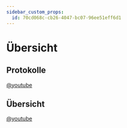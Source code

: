```yaml
---
sidebar_custom_props:
  id: 70cd068c-cb26-4047-bc07-96ee51eff6d1
---
```

# Übersicht

## Protokolle 

<Answer type="state" webKey="75547c8f-3baf-4b15-9ebc-c5889ce14994" label="Gesehen?" />

[@youtube](https://www.youtube-nocookie.com/embed/E5bSumTAHZE)


## Übersicht

<Answer type="state" webKey="721f0995-e2ea-43d5-99ae-e7d2a070c286" label="Gesehen?" />

[@youtube](https://www.youtube-nocookie.com/embed/YJGGYKAV4pA)

